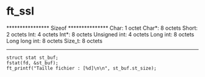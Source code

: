 # ft_ssl


**************** Sizeof ***************
Char:		1 octet
Char*:		8 octets
Short:		2 octets
Int:		4 octets
Int*:		8 octets
Unsigned int:	4 octets
Long int:	8 octets
Long long int:	8 octets
Size_t:		8 octets
***************************************



	struct stat	st_buf;
	fstat(fd, &st_buf);
	ft_printf("Taille fichier : [%d]\n\n", st_buf.st_size);

